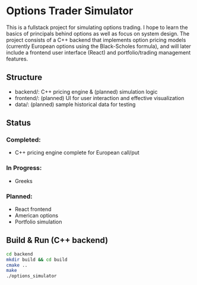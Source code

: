 # Options Trader Simulator

This is a fullstack project for simulating options trading. I hope to learn the basics of 
principals behind options as well as focus on system design.
The project consists of a C++ backend that implements option pricing models (currently European 
options using the Black-Scholes formula), and will later include a frontend user interface
(React) and portfolio/trading management features.

## Structure

- backend/: C++ pricing engine & (planned) simulation logic 
- frontend/: (planned) UI for user interaction and effective visualization
- data/: (planned) sample historical data for testing

## Status

### Completed:
- C++ pricing engine complete for European call/put

### In Progress:
- Greeks

### Planned:
- React frontend
- American options
- Portfolio simulation

## Build & Run (C++ backend)

```bash
cd backend
mkdir build && cd build
cmake ..
make
./options_simulator
```
